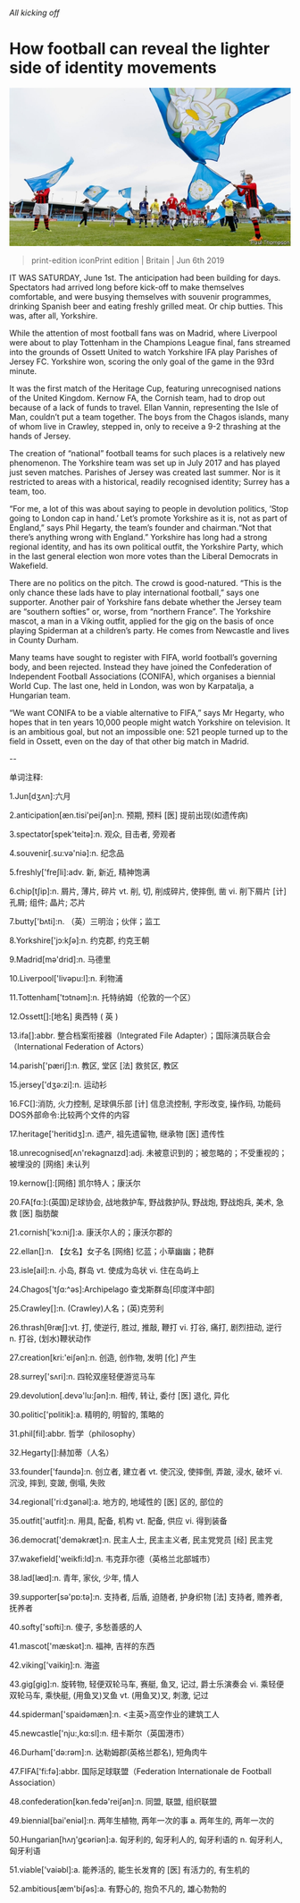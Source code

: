 ###### All kicking off

# How football can reveal the lighter side of identity movements 

![image](images/20190608_BRP005_0.jpg) 

> print-edition iconPrint edition | Britain | Jun 6th 2019 

IT WAS SATURDAY, June 1st. The anticipation had been building for days. Spectators had arrived long before kick-off to make themselves comfortable, and were busying themselves with souvenir programmes, drinking Spanish beer and eating freshly grilled meat. Or chip butties. This was, after all, Yorkshire. 

While the attention of most football fans was on Madrid, where Liverpool were about to play Tottenham in the Champions League final, fans streamed into the grounds of Ossett United to watch Yorkshire IFA play Parishes of Jersey FC. Yorkshire won, scoring the only goal of the game in the 93rd minute. 

It was the first match of the Heritage Cup, featuring unrecognised nations of the United Kingdom. Kernow FA, the Cornish team, had to drop out because of a lack of funds to travel. Ellan Vannin, representing the Isle of Man, couldn’t put a team together. The boys from the Chagos islands, many of whom live in Crawley, stepped in, only to receive a 9-2 thrashing at the hands of Jersey. 

The creation of “national” football teams for such places is a relatively new phenomenon. The Yorkshire team was set up in July 2017 and has played just seven matches. Parishes of Jersey was created last summer. Nor is it restricted to areas with a historical, readily recognised identity; Surrey has a team, too. 

“For me, a lot of this was about saying to people in devolution politics, ‘Stop going to London cap in hand.’ Let’s promote Yorkshire as it is, not as part of England,” says Phil Hegarty, the team’s founder and chairman.“Not that there’s anything wrong with England.” Yorkshire has long had a strong regional identity, and has its own political outfit, the Yorkshire Party, which in the last general election won more votes than the Liberal Democrats in Wakefield. 

There are no politics on the pitch. The crowd is good-natured. “This is the only chance these lads have to play international football,” says one supporter. Another pair of Yorkshire fans debate whether the Jersey team are “southern softies” or, worse, from “northern France”. The Yorkshire mascot, a man in a Viking outfit, applied for the gig on the basis of once playing Spiderman at a children’s party. He comes from Newcastle and lives in County Durham. 

Many teams have sought to register with FIFA, world football’s governing body, and been rejected. Instead they have joined the Confederation of Independent Football Associations (CONIFA), which organises a biennial World Cup. The last one, held in London, was won by Karpatalja, a Hungarian team. 

“We want CONIFA to be a viable alternative to FIFA,” says Mr Hegarty, who hopes that in ten years 10,000 people might watch Yorkshire on television. It is an ambitious goal, but not an impossible one: 521 people turned up to the field in Ossett, even on the day of that other big match in Madrid. 

-- 

 单词注释:

1.Jun[dʒʌn]:六月 

2.anticipation[æn.tisi'peiʃәn]:n. 预期, 预料 [医] 提前出现(如遗传病) 

3.spectator[spek'teitә]:n. 观众, 目击者, 旁观者 

4.souvenir[.su:vә'niә]:n. 纪念品 

5.freshly['freʃli]:adv. 新, 新近, 精神饱满 

6.chip[tʃip]:n. 屑片, 薄片, 碎片 vt. 削, 切, 削成碎片, 使摔倒, 凿 vi. 削下屑片 [计] 孔屑; 组件; 晶片; 芯片 

7.butty['bʌti]:n. （英）三明治；伙伴；监工 

8.Yorkshire['jɔ:kʃә]:n. 约克郡, 约克王朝 

9.Madrid[mә'drid]:n. 马德里 

10.Liverpool['livәpu:l]:n. 利物浦 

11.Tottenham['tɔtnəm]:n. 托特纳姆（伦敦的一个区） 

12.Ossett[]:[地名] 奥西特 ( 英 ) 

13.ifa[]:abbr. 整合档案衔接器（Integrated File Adapter）；国际演员联合会（International Federation of Actors） 

14.parish['pæriʃ]:n. 教区, 堂区 [法] 救贫区, 教区 

15.jersey['dʒә:zi]:n. 运动衫 

16.FC[]:消防, 火力控制, 足球俱乐部 [计] 信息流控制, 字形改变, 操作码, 功能码 DOS外部命令:比较两个文件的内容 

17.heritage['heritidʒ]:n. 遗产, 祖先遗留物, 继承物 [医] 遗传性 

18.unrecognised[ʌn'rekəgnaɪzd]:adj. 未被意识到的；被忽略的；不受重视的；被埋没的 [网络] 未认列 

19.kernow[]:[网络] 凯尔特人；康沃尔 

20.FA[fɑ:]:(英国)足球协会, 战地救护车, 野战救护队, 野战炮, 野战炮兵, 美术, 急救 [医] 脂肪酸 

21.cornish['kɔ:niʃ]:a. 康沃尔人的；康沃尔郡的 

22.ellan[]:n. 【女名】女子名 [网络] 忆蓝；小草幽幽；艳群 

23.isle[ail]:n. 小岛, 群岛 vt. 使成为岛状 vi. 住在岛屿上 

24.Chagos['tʃɑ:^әs]:Archipelago 查戈斯群岛[印度洋中部] 

25.Crawley[]:n. (Crawley)人名；(英)克劳利 

26.thrash[θræʃ]:vt. 打, 使逆行, 胜过, 推敲, 鞭打 vi. 打谷, 痛打, 剧烈扭动, 逆行 n. 打谷, (划水)鞭状动作 

27.creation[kri:'eiʃәn]:n. 创造, 创作物, 发明 [化] 产生 

28.surrey['sʌri]:n. 四轮双座轻便游览马车 

29.devolution[.devә'lu:ʃәn]:n. 相传, 转让, 委付 [医] 退化, 异化 

30.politic['pɒlitik]:a. 精明的, 明智的, 策略的 

31.phil[fil]:abbr. 哲学（philosophy） 

32.Hegarty[]:赫加蒂（人名） 

33.founder['faundә]:n. 创立者, 建立者 vt. 使沉没, 使摔倒, 弄跛, 浸水, 破坏 vi. 沉没, 摔到, 变跛, 倒塌, 失败 

34.regional['ri:dʒәnәl]:a. 地方的, 地域性的 [医] 区的, 部位的 

35.outfit['autfit]:n. 用具, 配备, 机构 vt. 配备, 供应 vi. 得到装备 

36.democrat['demәkræt]:n. 民主人士, 民主主义者, 民主党党员 [经] 民主党 

37.wakefield['weikfi:ld]:n. 韦克菲尔德（英格兰北部城市） 

38.lad[læd]:n. 青年, 家伙, 少年, 情人 

39.supporter[sә'pɒ:tә]:n. 支持者, 后盾, 迫随者, 护身织物 [法] 支持者, 赡养者, 抚养者 

40.softy['sɒfti]:n. 傻子, 多愁善感的人 

41.mascot['mæskәt]:n. 福神, 吉祥的东西 

42.viking['vaikiŋ]:n. 海盗 

43.gig[gig]:n. 旋转物, 轻便双轮马车, 赛艇, 鱼叉, 记过, 爵士乐演奏会 vi. 乘轻便双轮马车, 乘快艇, (用鱼叉)叉鱼 vt. (用鱼叉)叉, 刺激, 记过 

44.spiderman['spaidәmæn]:n. <主英>高空作业的建筑工人 

45.newcastle['nju:,kɑ:sl]:n. 纽卡斯尔（英国港市） 

46.Durham['dә:rәm]:n. 达勒姆郡(英格兰郡名), 短角肉牛 

47.FIFA['fi:fә]:abbr. 国际足球联盟（Federation Internationale de Football Association） 

48.confederation[kәn.fedә'reiʃәn]:n. 同盟, 联盟, 组织联盟 

49.biennial[bai'eniәl]:n. 两年生植物, 两年一次的事 a. 两年生的, 两年一次的 

50.Hungarian[hʌŋ'gєәriәn]:a. 匈牙利的, 匈牙利人的, 匈牙利语的 n. 匈牙利人, 匈牙利语 

51.viable['vaiәbl]:a. 能养活的, 能生长发育的 [医] 有活力的, 有生机的 

52.ambitious[æm'biʃәs]:a. 有野心的, 抱负不凡的, 雄心勃勃的 

